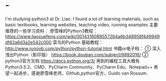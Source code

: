 # -
I'm studying python3 at Dr. Liao.
I found a lot of learning materials, such as basic textbooks, learning websites, teaching video, running examples
主要推荐的一些学习资料：
廖雪峰的Python3教程：    https://www.liaoxuefeng.com/wiki/0014316089557264a6b348958f449949df42a6d3a2e542c000
菜鸟的Python 基础教程：    http://www.runoob.com/python/python-tutorial.html
书籍or电子档： ① 深入浅出Python（影印版）   https://book.douban.com/subject/6892016/
             ② python3官方文档           https://docs.python.org/3/
用到的编程工具大概有  Python3.5.2、CMD、PyCharm Community、PyCharm Edu、Notepad++
希望一起进步，感谢廖雪峰老师，Github,python官方，Guido van Rossum.
